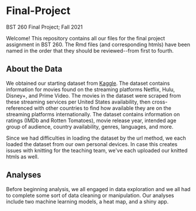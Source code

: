 # Final-Project
BST 260 Final Project; Fall 2021


Welcome! This repository contains all our files for the final project assignment in BST 260. The Rmd files (and corresponding htmls) have been named in the order that they should be reviewed--from first to fourth. 

## About the Data

We obtained our starting dataset from [Kaggle](https://www.kaggle.com/ruchi798/movies-on-netflix-prime-video-hulu-and-disney). The dataset contains information for movies found on the streaming platforms Netflix, Hulu, Disney+, and Prime Video. The movies in the dataset were scraped from these streaming services per United States availability, then cross-referenced with other countries to find how available they are on the streaming platforms internationally. The dataset contains information on ratings (IMDb and Rotten Tomatoes), movie release year, intended age group of audience, country availability, genres, languages, and more. 

Since we had difficulties in loading the dataset by the url method, we each loaded the dataset from our own personal devices. In case this creates issues with knitting for the teaching team, we've each uploaded our knitted htmls as well. 

## Analyses

Before beginning analysis, we all engaged in data exploration and we all had to complete some sort of data cleaning or manipulation. Our analyses include two machine learning models, a heat map, and a shiny app. 
